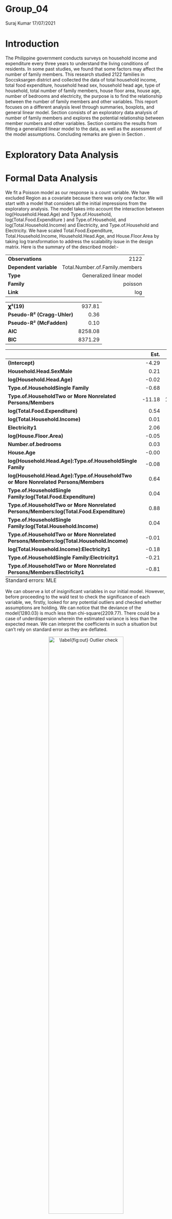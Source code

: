 Group\_04
================
Suraj Kumar
17/07/2021

# Introduction

The Philippine government conducts surveys on household income and
expenditure every three years to understand the living conditions of
residents. In some past studies, we found that some factors may affect
the number of family members. This research studied 2122 families in
Soccsksargen district and collected the data of total household income,
total food expenditure, household head sex, household head age, type of
household, total number of family members, house floor area, house age,
number of bedrooms and electricity, the purpose is to find the
relationship between the number of family members and other variables.
This report focuses on a different analysis level through summaries,
boxplots, and general linear model. Section consists of an exploratory
data analysis of number of family members and explores the potential
relationship between member numbers and other variables. Section
contains the results from fitting a generalized linear model to the
data, as well as the assessment of the model assumptions. Concluding
remarks are given in Section .

# Exploratory Data Analysis

# Formal Data Analysis

We fit a Poisson model as our response is a count variable. We have
excluded Region as a covariate because there was only one factor. We
will start with a model that considers all the initial impressions from
the exploratory analysis. The model takes into account the interaction
between log(Household.Head.Age) and Type.of.Household,
log(Total.Food.Expenditure ) and Type.of.Household, and
log(Total.Household.Income) and Electricity, and Type.of.Household and
Electricity. We have scaled Total.Food.Expenditure,
Total.Household.Income, Household.Head.Age, and House.Floor.Area by
taking log transformation to address the scalability issue in the design
matrix. Here is the summary of the described model:-

<table class="table table-striped table-hover table-condensed table-responsive" style="width: auto !important; margin-left: auto; margin-right: auto;">
<tbody>
<tr>
<td style="text-align:left;font-weight: bold;">
Observations
</td>
<td style="text-align:right;">
2122
</td>
</tr>
<tr>
<td style="text-align:left;font-weight: bold;">
Dependent variable
</td>
<td style="text-align:right;">
Total.Number.of.Family.members
</td>
</tr>
<tr>
<td style="text-align:left;font-weight: bold;">
Type
</td>
<td style="text-align:right;">
Generalized linear model
</td>
</tr>
<tr>
<td style="text-align:left;font-weight: bold;">
Family
</td>
<td style="text-align:right;">
poisson
</td>
</tr>
<tr>
<td style="text-align:left;font-weight: bold;">
Link
</td>
<td style="text-align:right;">
log
</td>
</tr>
</tbody>
</table>
<table class="table table-striped table-hover table-condensed table-responsive" style="width: auto !important; margin-left: auto; margin-right: auto;">
<tbody>
<tr>
<td style="text-align:left;font-weight: bold;">
𝛘²(19)
</td>
<td style="text-align:right;">
937.81
</td>
</tr>
<tr>
<td style="text-align:left;font-weight: bold;">
Pseudo-R² (Cragg-Uhler)
</td>
<td style="text-align:right;">
0.36
</td>
</tr>
<tr>
<td style="text-align:left;font-weight: bold;">
Pseudo-R² (McFadden)
</td>
<td style="text-align:right;">
0.10
</td>
</tr>
<tr>
<td style="text-align:left;font-weight: bold;">
AIC
</td>
<td style="text-align:right;">
8258.08
</td>
</tr>
<tr>
<td style="text-align:left;font-weight: bold;">
BIC
</td>
<td style="text-align:right;">
8371.29
</td>
</tr>
</tbody>
</table>
<table class="table table-striped table-hover table-condensed table-responsive" style="width: auto !important; margin-left: auto; margin-right: auto;border-bottom: 0;">
<thead>
<tr>
<th style="text-align:left;">
</th>
<th style="text-align:right;">
Est.
</th>
<th style="text-align:right;">
S.E.
</th>
<th style="text-align:right;">
z val.
</th>
<th style="text-align:right;">
p
</th>
</tr>
</thead>
<tbody>
<tr>
<td style="text-align:left;font-weight: bold;">
(Intercept)
</td>
<td style="text-align:right;">
-4.29
</td>
<td style="text-align:right;">
0.71
</td>
<td style="text-align:right;">
-6.00
</td>
<td style="text-align:right;">
0.00
</td>
</tr>
<tr>
<td style="text-align:left;font-weight: bold;">
Household.Head.SexMale
</td>
<td style="text-align:right;">
0.21
</td>
<td style="text-align:right;">
0.03
</td>
<td style="text-align:right;">
6.80
</td>
<td style="text-align:right;">
0.00
</td>
</tr>
<tr>
<td style="text-align:left;font-weight: bold;">
log(Household.Head.Age)
</td>
<td style="text-align:right;">
-0.02
</td>
<td style="text-align:right;">
0.07
</td>
<td style="text-align:right;">
-0.28
</td>
<td style="text-align:right;">
0.78
</td>
</tr>
<tr>
<td style="text-align:left;font-weight: bold;">
Type.of.HouseholdSingle Family
</td>
<td style="text-align:right;">
-0.68
</td>
<td style="text-align:right;">
0.57
</td>
<td style="text-align:right;">
-1.19
</td>
<td style="text-align:right;">
0.23
</td>
</tr>
<tr>
<td style="text-align:left;font-weight: bold;">
Type.of.HouseholdTwo or More Nonrelated Persons/Members
</td>
<td style="text-align:right;">
-11.18
</td>
<td style="text-align:right;">
12.66
</td>
<td style="text-align:right;">
-0.88
</td>
<td style="text-align:right;">
0.38
</td>
</tr>
<tr>
<td style="text-align:left;font-weight: bold;">
log(Total.Food.Expenditure)
</td>
<td style="text-align:right;">
0.54
</td>
<td style="text-align:right;">
0.06
</td>
<td style="text-align:right;">
9.86
</td>
<td style="text-align:right;">
0.00
</td>
</tr>
<tr>
<td style="text-align:left;font-weight: bold;">
log(Total.Household.Income)
</td>
<td style="text-align:right;">
0.01
</td>
<td style="text-align:right;">
0.06
</td>
<td style="text-align:right;">
0.19
</td>
<td style="text-align:right;">
0.85
</td>
</tr>
<tr>
<td style="text-align:left;font-weight: bold;">
Electricity1
</td>
<td style="text-align:right;">
2.06
</td>
<td style="text-align:right;">
0.58
</td>
<td style="text-align:right;">
3.53
</td>
<td style="text-align:right;">
0.00
</td>
</tr>
<tr>
<td style="text-align:left;font-weight: bold;">
log(House.Floor.Area)
</td>
<td style="text-align:right;">
-0.05
</td>
<td style="text-align:right;">
0.02
</td>
<td style="text-align:right;">
-2.80
</td>
<td style="text-align:right;">
0.01
</td>
</tr>
<tr>
<td style="text-align:left;font-weight: bold;">
Number.of.bedrooms
</td>
<td style="text-align:right;">
0.03
</td>
<td style="text-align:right;">
0.01
</td>
<td style="text-align:right;">
2.27
</td>
<td style="text-align:right;">
0.02
</td>
</tr>
<tr>
<td style="text-align:left;font-weight: bold;">
House.Age
</td>
<td style="text-align:right;">
-0.00
</td>
<td style="text-align:right;">
0.00
</td>
<td style="text-align:right;">
-3.96
</td>
<td style="text-align:right;">
0.00
</td>
</tr>
<tr>
<td style="text-align:left;font-weight: bold;">
log(Household.Head.Age):Type.of.HouseholdSingle Family
</td>
<td style="text-align:right;">
-0.08
</td>
<td style="text-align:right;">
0.08
</td>
<td style="text-align:right;">
-1.05
</td>
<td style="text-align:right;">
0.29
</td>
</tr>
<tr>
<td style="text-align:left;font-weight: bold;">
log(Household.Head.Age):Type.of.HouseholdTwo or More Nonrelated
Persons/Members
</td>
<td style="text-align:right;">
0.64
</td>
<td style="text-align:right;">
0.77
</td>
<td style="text-align:right;">
0.83
</td>
<td style="text-align:right;">
0.41
</td>
</tr>
<tr>
<td style="text-align:left;font-weight: bold;">
Type.of.HouseholdSingle Family:log(Total.Food.Expenditure)
</td>
<td style="text-align:right;">
0.04
</td>
<td style="text-align:right;">
0.06
</td>
<td style="text-align:right;">
0.62
</td>
<td style="text-align:right;">
0.53
</td>
</tr>
<tr>
<td style="text-align:left;font-weight: bold;">
Type.of.HouseholdTwo or More Nonrelated
Persons/Members:log(Total.Food.Expenditure)
</td>
<td style="text-align:right;">
0.88
</td>
<td style="text-align:right;">
1.39
</td>
<td style="text-align:right;">
0.63
</td>
<td style="text-align:right;">
0.53
</td>
</tr>
<tr>
<td style="text-align:left;font-weight: bold;">
Type.of.HouseholdSingle Family:log(Total.Household.Income)
</td>
<td style="text-align:right;">
0.04
</td>
<td style="text-align:right;">
0.05
</td>
<td style="text-align:right;">
0.82
</td>
<td style="text-align:right;">
0.41
</td>
</tr>
<tr>
<td style="text-align:left;font-weight: bold;">
Type.of.HouseholdTwo or More Nonrelated
Persons/Members:log(Total.Household.Income)
</td>
<td style="text-align:right;">
-0.01
</td>
<td style="text-align:right;">
0.79
</td>
<td style="text-align:right;">
-0.02
</td>
<td style="text-align:right;">
0.99
</td>
</tr>
<tr>
<td style="text-align:left;font-weight: bold;">
log(Total.Household.Income):Electricity1
</td>
<td style="text-align:right;">
-0.18
</td>
<td style="text-align:right;">
0.05
</td>
<td style="text-align:right;">
-3.59
</td>
<td style="text-align:right;">
0.00
</td>
</tr>
<tr>
<td style="text-align:left;font-weight: bold;">
Type.of.HouseholdSingle Family:Electricity1
</td>
<td style="text-align:right;">
-0.21
</td>
<td style="text-align:right;">
0.07
</td>
<td style="text-align:right;">
-3.03
</td>
<td style="text-align:right;">
0.00
</td>
</tr>
<tr>
<td style="text-align:left;font-weight: bold;">
Type.of.HouseholdTwo or More Nonrelated Persons/Members:Electricity1
</td>
<td style="text-align:right;">
-0.81
</td>
<td style="text-align:right;">
0.81
</td>
<td style="text-align:right;">
-0.99
</td>
<td style="text-align:right;">
0.32
</td>
</tr>
</tbody>
<tfoot>
<tr>
<td style="padding: 0; " colspan="100%">
<sup></sup> Standard errors: MLE
</td>
</tr>
</tfoot>
</table>

We can observe a lot of insignificant variables in our initial model.
However, before proceeding to the wald test to check the significance of
each variable, we, firstly, looked for any potential outliers and
checked whether assumptions are holding. We can notice that the deviance
of the model(1280.03) is much less than chi-square(2209.77). There could
be a case of underdispersion wherein the estimated variance is less than
the expected mean. We can interpret the coefficients in such a situation
but can’t rely on standard error as they are deflated.

<div class="figure" style="text-align: center">

<img src="group_04_files/figure-gfm/plot-1.png" alt="\label{fig:out} Outlier check" width="68%" />
<p class="caption">
Outlier check
</p>

</div>

We have plotted Normal\_qq\_plot for Pearson and deviance residuals. The
purpose of such plots is to identify any point that doesn’t follow the
straight line. We have also plotted deviance residuals vs. the fitted
value to check the independence and identify any pattern in the
residuals. From above Figure , we can notice one potential outlier at
the top of the qq\_plot, and presence of heavy tails. So, our next step
is to identify and remove the point and again fit the model. Let’s run
an Outlier test:-

    No Studentized residuals with Bonferroni p < 0.05
    Largest |rstudent|:
         rstudent unadjusted p-value Bonferroni p
    2033 4.047992         5.1659e-05      0.10957

We have identified the outlier point having id 2033. However, addressing
outlier is totally subjective. We try to fit the model again removing
this outlier and check for the assumptions.

<div class="figure" style="text-align: center">

<img src="group_04_files/figure-gfm/plot1-1.png" alt="\label{fig:assum} Assumptions checking" width="68%" />
<p class="caption">
Assumptions checking
</p>

</div>

From Figure , we can see some patterns in the residuals vs predicted
value. It would be better to fit some quadratic terms in the explanatory
variables. Residuals seem to be normally distributed with some heavy
tails. Now, we proceed with the dispersion test as there has been some
evidence of underdispersion.

<div class="figure" style="text-align: center">

<img src="group_04_files/figure-gfm/plot2-1.png" alt="\label{fig:disp} Assumptions checking" width="68%" />
<p class="caption">
Assumptions checking
</p>

</div>


        Underdispersion test

    data:  .
    z = -18.196, p-value < 2.2e-16
    alternative hypothesis: true alpha is less than 0
    sample estimates:
         alpha 
    -0.3865605 

The negative value of aplha (-0.39) is significant because the p\_value
for the hypothesis test is (0). Figure displays the underdispersed
variance. Therefore, we can’t rely on Wald’s test for inference in the
above model. Rather, we perform analysis with quasi-poisson model that
adjusts variance for both overdispersion and underdispersion. We resort
to F test and do step by step variable removal to choose the best
fitting model.

<table class="table" style="margin-left: auto; margin-right: auto;">
<caption>
Performing F test on the inital model
</caption>
<thead>
<tr>
<th style="text-align:left;">
</th>
<th style="text-align:right;">
Df
</th>
<th style="text-align:right;">
Deviance
</th>
<th style="text-align:right;">
AIC
</th>
<th style="text-align:right;">
F value
</th>
<th style="text-align:right;">
Pr(&gt;F)
</th>
</tr>
</thead>
<tbody>
<tr>
<td style="text-align:left;">
&lt;none&gt;
</td>
<td style="text-align:right;">
NA
</td>
<td style="text-align:right;">
1263.642
</td>
<td style="text-align:right;">
8236.905
</td>
<td style="text-align:right;">
NA
</td>
<td style="text-align:right;">
NA
</td>
</tr>
<tr>
<td style="text-align:left;">
Household.Head.Sex
</td>
<td style="text-align:right;">
1
</td>
<td style="text-align:right;">
1316.352
</td>
<td style="text-align:right;">
8287.615
</td>
<td style="text-align:right;">
87.6384458
</td>
<td style="text-align:right;">
0.0000000
</td>
</tr>
<tr>
<td style="text-align:left;">
log(House.Floor.Area)
</td>
<td style="text-align:right;">
1
</td>
<td style="text-align:right;">
1271.718
</td>
<td style="text-align:right;">
8242.981
</td>
<td style="text-align:right;">
13.4283054
</td>
<td style="text-align:right;">
0.0002540
</td>
</tr>
<tr>
<td style="text-align:left;">
Number.of.bedrooms
</td>
<td style="text-align:right;">
1
</td>
<td style="text-align:right;">
1267.914
</td>
<td style="text-align:right;">
8239.177
</td>
<td style="text-align:right;">
7.1026865
</td>
<td style="text-align:right;">
0.0077558
</td>
</tr>
<tr>
<td style="text-align:left;">
House.Age
</td>
<td style="text-align:right;">
1
</td>
<td style="text-align:right;">
1277.668
</td>
<td style="text-align:right;">
8248.931
</td>
<td style="text-align:right;">
23.3201071
</td>
<td style="text-align:right;">
0.0000015
</td>
</tr>
<tr>
<td style="text-align:left;">
log(Household.Head.Age):Type.of.Household
</td>
<td style="text-align:right;">
2
</td>
<td style="text-align:right;">
1265.810
</td>
<td style="text-align:right;">
8235.073
</td>
<td style="text-align:right;">
1.8024161
</td>
<td style="text-align:right;">
0.1651549
</td>
</tr>
<tr>
<td style="text-align:left;">
Type.of.Household:log(Total.Food.Expenditure)
</td>
<td style="text-align:right;">
2
</td>
<td style="text-align:right;">
1264.559
</td>
<td style="text-align:right;">
8233.822
</td>
<td style="text-align:right;">
0.7626639
</td>
<td style="text-align:right;">
0.4665514
</td>
</tr>
<tr>
<td style="text-align:left;">
Type.of.Household:log(Total.Household.Income)
</td>
<td style="text-align:right;">
2
</td>
<td style="text-align:right;">
1264.305
</td>
<td style="text-align:right;">
8233.568
</td>
<td style="text-align:right;">
0.5514431
</td>
<td style="text-align:right;">
0.5762012
</td>
</tr>
<tr>
<td style="text-align:left;">
log(Total.Household.Income):Electricity
</td>
<td style="text-align:right;">
1
</td>
<td style="text-align:right;">
1276.488
</td>
<td style="text-align:right;">
8247.751
</td>
<td style="text-align:right;">
21.3588758
</td>
<td style="text-align:right;">
0.0000040
</td>
</tr>
<tr>
<td style="text-align:left;">
Type.of.Household:Electricity
</td>
<td style="text-align:right;">
2
</td>
<td style="text-align:right;">
1273.652
</td>
<td style="text-align:right;">
8242.915
</td>
<td style="text-align:right;">
8.3213715
</td>
<td style="text-align:right;">
0.0002514
</td>
</tr>
</tbody>
</table>

In the table ,log(Household.Head.Age):Type.of.Household,
Type.of.Household:log(Total.Food.Expenditure) and
Type.of.Household:log(Total.Household.Income) can be eliminated without
significantly hurting the model’s quality So, we firstly eliminate
variable Type.of.Household:log(Total.Household.Income) and check for F
test again:-

<table class="table" style="margin-left: auto; margin-right: auto;">
<caption>
Performing F test on the inital model
</caption>
<thead>
<tr>
<th style="text-align:left;">
</th>
<th style="text-align:right;">
Df
</th>
<th style="text-align:right;">
Deviance
</th>
<th style="text-align:right;">
AIC
</th>
<th style="text-align:right;">
F value
</th>
<th style="text-align:right;">
Pr(&gt;F)
</th>
</tr>
</thead>
<tbody>
<tr>
<td style="text-align:left;">
&lt;none&gt;
</td>
<td style="text-align:right;">
NA
</td>
<td style="text-align:right;">
1264.305
</td>
<td style="text-align:right;">
8233.568
</td>
<td style="text-align:right;">
NA
</td>
<td style="text-align:right;">
NA
</td>
</tr>
<tr>
<td style="text-align:left;">
Household.Head.Sex
</td>
<td style="text-align:right;">
1
</td>
<td style="text-align:right;">
1317.263
</td>
<td style="text-align:right;">
8284.526
</td>
<td style="text-align:right;">
88.088638
</td>
<td style="text-align:right;">
0.0000000
</td>
</tr>
<tr>
<td style="text-align:left;">
log(House.Floor.Area)
</td>
<td style="text-align:right;">
1
</td>
<td style="text-align:right;">
1272.184
</td>
<td style="text-align:right;">
8239.447
</td>
<td style="text-align:right;">
13.104696
</td>
<td style="text-align:right;">
0.0003015
</td>
</tr>
<tr>
<td style="text-align:left;">
House.Age
</td>
<td style="text-align:right;">
1
</td>
<td style="text-align:right;">
1278.307
</td>
<td style="text-align:right;">
8245.570
</td>
<td style="text-align:right;">
23.289848
</td>
<td style="text-align:right;">
0.0000015
</td>
</tr>
<tr>
<td style="text-align:left;">
Number.of.bedrooms
</td>
<td style="text-align:right;">
1
</td>
<td style="text-align:right;">
1268.470
</td>
<td style="text-align:right;">
8235.733
</td>
<td style="text-align:right;">
6.926993
</td>
<td style="text-align:right;">
0.0085525
</td>
</tr>
<tr>
<td style="text-align:left;">
log(Household.Head.Age):Type.of.Household
</td>
<td style="text-align:right;">
2
</td>
<td style="text-align:right;">
1266.331
</td>
<td style="text-align:right;">
8231.594
</td>
<td style="text-align:right;">
1.684972
</td>
<td style="text-align:right;">
0.1856999
</td>
</tr>
<tr>
<td style="text-align:left;">
Type.of.Household:log(Total.Food.Expenditure)
</td>
<td style="text-align:right;">
2
</td>
<td style="text-align:right;">
1268.821
</td>
<td style="text-align:right;">
8234.083
</td>
<td style="text-align:right;">
3.755258
</td>
<td style="text-align:right;">
0.0235514
</td>
</tr>
<tr>
<td style="text-align:left;">
log(Total.Household.Income):Electricity
</td>
<td style="text-align:right;">
1
</td>
<td style="text-align:right;">
1277.721
</td>
<td style="text-align:right;">
8244.984
</td>
<td style="text-align:right;">
22.315365
</td>
<td style="text-align:right;">
0.0000025
</td>
</tr>
<tr>
<td style="text-align:left;">
Type.of.Household:Electricity
</td>
<td style="text-align:right;">
2
</td>
<td style="text-align:right;">
1273.757
</td>
<td style="text-align:right;">
8239.019
</td>
<td style="text-align:right;">
7.860466
</td>
<td style="text-align:right;">
0.0003971
</td>
</tr>
</tbody>
</table>

The F test says that we can remove
log(Household.Head.Age):Type.of.Household and. So, repeat the same
process until we reach all terms are significant.

<table class="table" style="margin-left: auto; margin-right: auto;">
<caption>
Performing F test on the inital model
</caption>
<thead>
<tr>
<th style="text-align:left;">
</th>
<th style="text-align:right;">
Df
</th>
<th style="text-align:right;">
Deviance
</th>
<th style="text-align:right;">
AIC
</th>
<th style="text-align:right;">
F value
</th>
<th style="text-align:right;">
Pr(&gt;F)
</th>
</tr>
</thead>
<tbody>
<tr>
<td style="text-align:left;">
&lt;none&gt;
</td>
<td style="text-align:right;">
NA
</td>
<td style="text-align:right;">
1266.331
</td>
<td style="text-align:right;">
8231.594
</td>
<td style="text-align:right;">
NA
</td>
<td style="text-align:right;">
NA
</td>
</tr>
<tr>
<td style="text-align:left;">
Household.Head.Sex
</td>
<td style="text-align:right;">
1
</td>
<td style="text-align:right;">
1318.782
</td>
<td style="text-align:right;">
8282.045
</td>
<td style="text-align:right;">
87.188699
</td>
<td style="text-align:right;">
0.0000000
</td>
</tr>
<tr>
<td style="text-align:left;">
log(Household.Head.Age)
</td>
<td style="text-align:right;">
1
</td>
<td style="text-align:right;">
1269.737
</td>
<td style="text-align:right;">
8233.000
</td>
<td style="text-align:right;">
5.661440
</td>
<td style="text-align:right;">
0.0174305
</td>
</tr>
<tr>
<td style="text-align:left;">
log(House.Floor.Area)
</td>
<td style="text-align:right;">
1
</td>
<td style="text-align:right;">
1274.293
</td>
<td style="text-align:right;">
8237.556
</td>
<td style="text-align:right;">
13.234014
</td>
<td style="text-align:right;">
0.0002815
</td>
</tr>
<tr>
<td style="text-align:left;">
House.Age
</td>
<td style="text-align:right;">
1
</td>
<td style="text-align:right;">
1280.231
</td>
<td style="text-align:right;">
8243.494
</td>
<td style="text-align:right;">
23.105661
</td>
<td style="text-align:right;">
0.0000016
</td>
</tr>
<tr>
<td style="text-align:left;">
Number.of.bedrooms
</td>
<td style="text-align:right;">
1
</td>
<td style="text-align:right;">
1270.625
</td>
<td style="text-align:right;">
8233.888
</td>
<td style="text-align:right;">
7.138074
</td>
<td style="text-align:right;">
0.0076046
</td>
</tr>
<tr>
<td style="text-align:left;">
log(Total.Food.Expenditure):Type.of.Household
</td>
<td style="text-align:right;">
2
</td>
<td style="text-align:right;">
1270.773
</td>
<td style="text-align:right;">
8232.036
</td>
<td style="text-align:right;">
3.691839
</td>
<td style="text-align:right;">
0.0250877
</td>
</tr>
<tr>
<td style="text-align:left;">
log(Total.Household.Income):Electricity
</td>
<td style="text-align:right;">
1
</td>
<td style="text-align:right;">
1279.699
</td>
<td style="text-align:right;">
8242.962
</td>
<td style="text-align:right;">
22.221118
</td>
<td style="text-align:right;">
0.0000026
</td>
</tr>
<tr>
<td style="text-align:left;">
Type.of.Household:Electricity
</td>
<td style="text-align:right;">
2
</td>
<td style="text-align:right;">
1275.698
</td>
<td style="text-align:right;">
8236.961
</td>
<td style="text-align:right;">
7.785016
</td>
<td style="text-align:right;">
0.0004280
</td>
</tr>
</tbody>
</table>

Eventually, we reached to our final model that considers interactions
between log(Total.Food.Expenditure):Type.of.Household ,
log(Total.Household.Income):Electricity, and
Type.of.Household:Electricity as significant. Now, we adjust the
standard error using dispersion parameter, which is equivalent of
fitting a quasipoission model.

    [1] 0.6141164

<table class="table table-striped table-hover table-condensed table-responsive" style="width: auto !important; margin-left: auto; margin-right: auto;">
<tbody>
<tr>
<td style="text-align:left;font-weight: bold;">
Observations
</td>
<td style="text-align:right;">
2121
</td>
</tr>
<tr>
<td style="text-align:left;font-weight: bold;">
Dependent variable
</td>
<td style="text-align:right;">
Total.Number.of.Family.members
</td>
</tr>
<tr>
<td style="text-align:left;font-weight: bold;">
Type
</td>
<td style="text-align:right;">
Generalized linear model
</td>
</tr>
<tr>
<td style="text-align:left;font-weight: bold;">
Family
</td>
<td style="text-align:right;">
poisson
</td>
</tr>
<tr>
<td style="text-align:left;font-weight: bold;">
Link
</td>
<td style="text-align:right;">
log
</td>
</tr>
</tbody>
</table>
<table class="table table-striped table-hover table-condensed table-responsive" style="width: auto !important; margin-left: auto; margin-right: auto;">
<tbody>
<tr>
<td style="text-align:left;font-weight: bold;">
𝛘²(15)
</td>
<td style="text-align:right;">
925.96
</td>
</tr>
<tr>
<td style="text-align:left;font-weight: bold;">
Pseudo-R² (Cragg-Uhler)
</td>
<td style="text-align:right;">
0.36
</td>
</tr>
<tr>
<td style="text-align:left;font-weight: bold;">
Pseudo-R² (McFadden)
</td>
<td style="text-align:right;">
0.10
</td>
</tr>
<tr>
<td style="text-align:left;font-weight: bold;">
AIC
</td>
<td style="text-align:right;">
8231.59
</td>
</tr>
<tr>
<td style="text-align:left;font-weight: bold;">
BIC
</td>
<td style="text-align:right;">
8322.15
</td>
</tr>
</tbody>
</table>
<table class="table table-striped table-hover table-condensed table-responsive" style="width: auto !important; margin-left: auto; margin-right: auto;border-bottom: 0;">
<thead>
<tr>
<th style="text-align:left;">
</th>
<th style="text-align:right;">
Est.
</th>
<th style="text-align:right;">
S.E.
</th>
<th style="text-align:right;">
z val.
</th>
<th style="text-align:right;">
p
</th>
</tr>
</thead>
<tbody>
<tr>
<td style="text-align:left;font-weight: bold;">
(Intercept)
</td>
<td style="text-align:right;">
-4.03
</td>
<td style="text-align:right;">
0.68
</td>
<td style="text-align:right;">
-5.93
</td>
<td style="text-align:right;">
0.00
</td>
</tr>
<tr>
<td style="text-align:left;font-weight: bold;">
Household.Head.SexMale
</td>
<td style="text-align:right;">
0.22
</td>
<td style="text-align:right;">
0.03
</td>
<td style="text-align:right;">
7.08
</td>
<td style="text-align:right;">
0.00
</td>
</tr>
<tr>
<td style="text-align:left;font-weight: bold;">
log(Household.Head.Age)
</td>
<td style="text-align:right;">
-0.07
</td>
<td style="text-align:right;">
0.04
</td>
<td style="text-align:right;">
-1.85
</td>
<td style="text-align:right;">
0.06
</td>
</tr>
<tr>
<td style="text-align:left;font-weight: bold;">
log(Total.Food.Expenditure)
</td>
<td style="text-align:right;">
0.51
</td>
<td style="text-align:right;">
0.04
</td>
<td style="text-align:right;">
12.04
</td>
<td style="text-align:right;">
0.00
</td>
</tr>
<tr>
<td style="text-align:left;font-weight: bold;">
Type.of.HouseholdSingle Family
</td>
<td style="text-align:right;">
-1.08
</td>
<td style="text-align:right;">
0.48
</td>
<td style="text-align:right;">
-2.26
</td>
<td style="text-align:right;">
0.02
</td>
</tr>
<tr>
<td style="text-align:left;font-weight: bold;">
Type.of.HouseholdTwo or More Nonrelated Persons/Members
</td>
<td style="text-align:right;">
-7.97
</td>
<td style="text-align:right;">
11.31
</td>
<td style="text-align:right;">
-0.70
</td>
<td style="text-align:right;">
0.48
</td>
</tr>
<tr>
<td style="text-align:left;font-weight: bold;">
log(Total.Household.Income)
</td>
<td style="text-align:right;">
0.04
</td>
<td style="text-align:right;">
0.05
</td>
<td style="text-align:right;">
0.79
</td>
<td style="text-align:right;">
0.43
</td>
</tr>
<tr>
<td style="text-align:left;font-weight: bold;">
Electricity1
</td>
<td style="text-align:right;">
2.08
</td>
<td style="text-align:right;">
0.58
</td>
<td style="text-align:right;">
3.58
</td>
<td style="text-align:right;">
0.00
</td>
</tr>
<tr>
<td style="text-align:left;font-weight: bold;">
log(House.Floor.Area)
</td>
<td style="text-align:right;">
-0.05
</td>
<td style="text-align:right;">
0.02
</td>
<td style="text-align:right;">
-2.81
</td>
<td style="text-align:right;">
0.00
</td>
</tr>
<tr>
<td style="text-align:left;font-weight: bold;">
House.Age
</td>
<td style="text-align:right;">
-0.00
</td>
<td style="text-align:right;">
0.00
</td>
<td style="text-align:right;">
-3.70
</td>
<td style="text-align:right;">
0.00
</td>
</tr>
<tr>
<td style="text-align:left;font-weight: bold;">
Number.of.bedrooms
</td>
<td style="text-align:right;">
0.03
</td>
<td style="text-align:right;">
0.01
</td>
<td style="text-align:right;">
2.07
</td>
<td style="text-align:right;">
0.04
</td>
</tr>
<tr>
<td style="text-align:left;font-weight: bold;">
log(Total.Food.Expenditure):Type.of.HouseholdSingle Family
</td>
<td style="text-align:right;">
0.09
</td>
<td style="text-align:right;">
0.04
</td>
<td style="text-align:right;">
1.99
</td>
<td style="text-align:right;">
0.05
</td>
</tr>
<tr>
<td style="text-align:left;font-weight: bold;">
log(Total.Food.Expenditure):Type.of.HouseholdTwo or More Nonrelated
Persons/Members
</td>
<td style="text-align:right;">
0.78
</td>
<td style="text-align:right;">
1.08
</td>
<td style="text-align:right;">
0.72
</td>
<td style="text-align:right;">
0.47
</td>
</tr>
<tr>
<td style="text-align:left;font-weight: bold;">
log(Total.Household.Income):Electricity1
</td>
<td style="text-align:right;">
-0.19
</td>
<td style="text-align:right;">
0.05
</td>
<td style="text-align:right;">
-3.67
</td>
<td style="text-align:right;">
0.00
</td>
</tr>
<tr>
<td style="text-align:left;font-weight: bold;">
Type.of.HouseholdSingle Family:Electricity1
</td>
<td style="text-align:right;">
-0.20
</td>
<td style="text-align:right;">
0.07
</td>
<td style="text-align:right;">
-2.93
</td>
<td style="text-align:right;">
0.00
</td>
</tr>
<tr>
<td style="text-align:left;font-weight: bold;">
Type.of.HouseholdTwo or More Nonrelated Persons/Members:Electricity1
</td>
<td style="text-align:right;">
-0.72
</td>
<td style="text-align:right;">
0.74
</td>
<td style="text-align:right;">
-0.98
</td>
<td style="text-align:right;">
0.33
</td>
</tr>
</tbody>
<tfoot>
<tr>
<td style="padding: 0; " colspan="100%">
<sup></sup> Standard errors: MLE
</td>
</tr>
</tfoot>
</table>

We can see that standard error slight rises up after adjusting with the
dispersion parameter, while the intercept term remains the same. Still
the wald test is not very reliable, and there is no benefit of drawing
confidence intervals. The expected Total.Number.of.Family.members
increase by 1.25 if the head of the family is male. Also, if the
Type.of.Family is single and Type.of.HouseholdTwo or More Nonrelated
Persons/Members, the expectation decrease by factor of 0.34 and 0
against the Extended family. Moreover, if log(Total.Food.Expenditure)
and log(Total.Household.Income) are increase by 1 unit, the estimated
count of family members may increase by 1.67 and 1.04 respectively.
log(Total.Household.Income) is insignificant might be due to Simpson’s
paradox effect. Beside it, if there is electricity at home, the
estimated count may increase by 8. Taking about number of bedrooms, if
there is 1 more unit extra bedroom, the estimated number increases by
1.03. Conversely, 1 unit increase in log(house area) and 1 year increase
in house age, reduce the estimated count by 0.95 and 0. The effect of
the head’s age is insignificant. There are some other significant
interactions. For instance, if the type of household is single family,
and log(foodexpenditure) is increased by 1 unit, then the estimated
count increment will have higher rate by 1.82 against Extended family.
Beside it, if there is electricity, and log(income) is increased by 1
unit, the rate of increment of count increase by a factor of 6.62. Also,
if the family is single and there is electricity, the count of family
members is estimated to change by 2.23.

# Conclusions

The number of family members has positive association with food
expenditure and family income. Also, Extended family is suppose to have
higher family members than single and much greater than Nonrelated
Persons/Members. A family headed by male is estimated to have higher
count of family members than that of female. The estimated count also
has positive association with the availability of bedrooms. However, as
the house grow older, less people would like to stay there. Also, more
family members like to accommodate in house having electricity. Greater
income and food expenditure are also positively associated with number
of family members. Beside it, if electricity interacts with income and
type of family and influence the rate parameter.

# Extention

We will consider more appropirate models like Generalized poisson model,
or Conway-Maxwell Poisson (COM-Poisson) Regression, which have less
expected residual variance than the mean. We wil also attempt to apply
quadratic model that address the slight curve in the deviance against
fitted plot.
